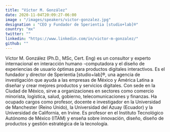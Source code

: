```yaml
---
title: "Víctor M. González"
date: 2020-11-04T20:09:27-06:00
image : "/images/speakers/victor-gonzalez.jpg"
designation : "CEO y Fundador de Sperientia [studio+lab]®"
country: "mx"
twitter: ""
linkedin: "https://www.linkedin.com/in/victor-m-gonzalez/"
github: ""
---
```


Víctor M. González (Ph.D., MSc, Cert. Eng) es un consultor y experto internacional en interacción humano -computadora y el diseño de experiencias de usuario óptimas para productos digitales interactivos. Es el fundador y director de Sperientia [studio+lab]®, una agencia de investigación que ayuda a las empresas de México y América Latina a diseñar y crear mejores productos y servicios digitales. Con sede en la Ciudad de México, sirve a organizaciones en sectores como comercio minorista, logística, salud, gobierno, telecomunicaciones y finanzas. Ha ocupado cargos como profesor, docente e investigador en la Universidad de Manchester (Reino Unido), la Universidad del Azuay (Ecuador) y la Universidad de California, en Irvine. Es profesor en el Instituto Tecnológico Autónomo de México (ITAM) y enseña sobre innovación, diseño, diseño de productos y gestión estratégica de la tecnología.



